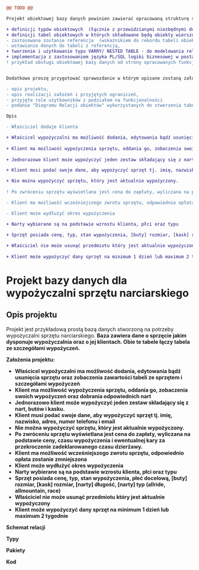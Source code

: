 ```diff
@@ TODO @@

Projekt obiektowej bazy danych powinien zawierać opracowaną strukturę składającą się z:

+ definicji typów obiektowych  (łącznie z przewidzianymi niezbędnymi do ich obsługi metodami) ,
+ definicji tabel obiektowych w których składowane będą obiekty wierszowe  i kolumnowe 
- zastosowana zostanie referencja  (wskaźnikiem do rekordu tabeli obiektowej) i dereferencja pozwalająca na wprowadzenie relacji występujących między obiektami,
- wstawianie danych do tabeli z referencją,
+ tworzenie i użytkowanie typu VARRY/ NESTED TABLE - do modelowania relacji jeden do wielu, gdzie po stronie "wiele" występuje kolekcja obiektów,
+ implementacja z zastosowaniem języka PL/SQL logiki biznesowej w postaci pakietów (a w nich procedur/funkcji) umożliwiającej obsługę bazy obiektowej (kursory, ref kursory, obsługa błędów, wyzwalacze itp.)
! przykład obsługi obiektowej bazy danych od strony opracowanych funkcjonalności.


Dodatkowo proszę przygotować sprawozdanie w którym opisane zostaną założenia projektowe:

- opis projektu,
- opis realizacji założeń i przyjętych ograniczeń,
- przyjęte role użytkowników z podziałem na funkcjonalności
- podanie "Diagramu Relacji obiektów" wykorzystanych do stworzenia tabel

Opis

- Właściciel dodaje klienta

+ Właścicel wypożyczalni ma możliwość dodania, edytowania bądź usunięcia sprzętu oraz zobaczenia zawartości tabeli ze sprzętem i szczegółami wypożyczeń
   
+ Klient ma możliwość wypożyczenia sprzętu, oddania go, zobaczenia swoich wypożyczeń oraz dobrania odpowiednich nart
  
+ Jednorazowo klient może wypożyczyć jeden zestaw składający się z nart, butów i kasku. 

+ Klient musi podać swoje dane, aby wypożyczyć sprzęt tj. imię, nazwisko, adres, numer telefonu i email

+ Nie można wypożyczyć sprzętu, który jest aktualnie wypożyczony.
  
! Po zwróceniu sprzętu wyświetlana jest cena do zapłaty, wyliczana na podstawie ceny, czasu wypożyczenia i ewentualnej kary za przekroczenie zadeklarowanego czasu dzierżawy.

- Klient ma możliwość wcześniejszego zwrotu sprzętu, odpowiednio opłata zostanie zmniejszona

- Klient może wydłużyć okres wypożyczenia

+ Narty wybierane są na podstawie wzrostu klienta, płci oraz typu

+ Sprzęt posiada cenę, typ, stan wypożyczenia, [buty] rozmiar, [kask] rozmiar, [narty] długość, [narty] typ (allride, allmountain, race)
  
+ Właściciel nie może usunąć przedmiotu który jest aktualnie wypożyczony
  
+ Klient może wypożyczyć dany sprzęt na minimum 1 dzień lub maximum 2 tygodnie
```


<h1>Projekt bazy danych dla wypożyczalni sprzętu narciarskiego</h1>

<h2>Opis projektu</h2>
Projekt jest przykładową prostą bazą danych stworzoną na potrzeby wypożyczalni sprzętu narciarskiego. <b>
Baza zawiera dane o sprzęcie jakim dysponuje wypożyczalnia oraz o jej klientach. Obie te tabele łączy tabela ze szczegółami wypożyczeń. 

<b>Założenia projektu:</b>
<ul>
  <li>Właścicel wypożyczalni ma możliwość dodania, edytowania bądź usunięcia sprzętu oraz zobaczenia zawartości tabeli ze sprzętem i szczegółami wypożyczeń </li> 
   
  <li>Klient ma możliwość wypożyczenia sprzętu, oddania go, zobaczenia swoich wypożyczeń oraz dobrania odpowiednich nart </li> 
  
  <li>Jednorazowo klient może wypożyczyć jeden zestaw składający się z nart, butów i kasku. </li> 

  <li>Klient musi podać swoje dane, aby wypożyczyć sprzęt tj. imię, nazwisko, adres, numer telefonu i email </li> 

  <li>Nie można wypożyczyć sprzętu, który jest aktualnie wypożyczony.  </li> 
  
  <li>Po zwróceniu sprzętu wyświetlana jest cena do zapłaty, wyliczana na podstawie ceny, czasu wypożyczenia i ewentualnej kary za przekroczenie zadeklarowanego czasu dzierżawy. </li> 

  <li>Klient ma możliwość wcześniejszego zwrotu sprzętu, odpowiednio opłata zostanie zmniejszona </li> 

  <li>Klient może wydłużyć okres wypożyczenia </li> 

  <li>Narty wybierane są na podstawie wzrostu klienta, płci oraz typu </li> 

  <li>Sprzęt posiada cenę, typ, stan wypożyczenia, płeć docelową, [buty] rozmiar, [kask] rozmiar, [narty] długość, [narty] typ (allride, allmountain, race) </li> 
  
  <li>Właściciel nie może usunąć przedmiotu który jest aktualnie wypożyczony</li>
  
  <li>Klient może wypożyczyć dany sprzęt na minimum 1 dzień lub maximum 2 tygodnie</li>
</ul>

  
<b>Schemat relacji </b>
 

<b>Typy </b>


<b>Pakiety </b>

 

<b>Kod </b>
